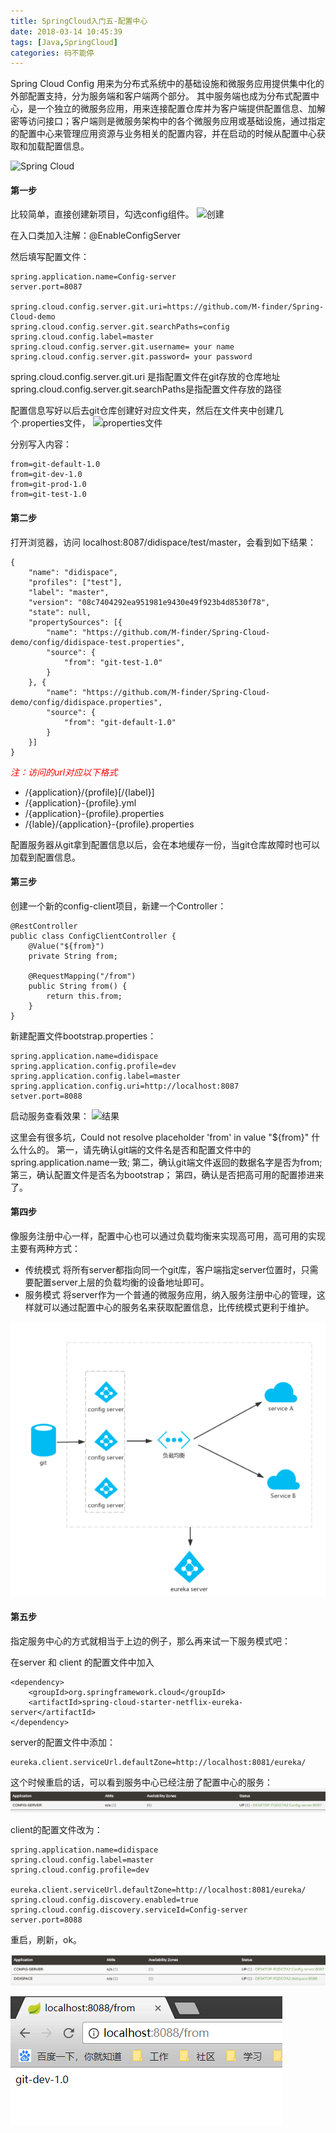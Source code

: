 ```yaml
---
title: SpringCloud入门五-配置中心
date: 2018-03-14 10:45:39
tags: [Java,SpringCloud]
categories: 码不能停
---
```


Spring Cloud Config 用来为分布式系统中的基础设施和微服务应用提供集中化的外部配置支持，分为服务端和客户端两个部分。
其中服务端也成为分布式配置中心，是一个独立的微服务应用，用来连接配置仓库并为客户端提供配置信息、加解密等访问接口；客户端则是微服务架构中的各个微服务应用或基础设施，通过指定的配置中心来管理应用资源与业务相关的配置内容，并在启动的时候从配置中心获取和加载配置信息。

![Spring Cloud](java.jpg)
<!--more-->
#### 第一步
比较简单，直接创建新项目，勾选config组件。
![创建](创建.png)

在入口类加入注解：@EnableConfigServer

然后填写配置文件：
```
spring.application.name=Config-server
server.port=8087

spring.cloud.config.server.git.uri=https://github.com/M-finder/Spring-Cloud-demo
spring.cloud.config.server.git.searchPaths=config
spring.cloud.config.label=master
spring.cloud.config.server.git.username= your name
spring.cloud.config.server.git.password= your password

```

spring.cloud.config.server.git.uri 是指配置文件在git存放的仓库地址
spring.cloud.config.server.git.searchPaths是指配置文件存放的路径

配置信息写好以后去git仓库创建好对应文件夹，然后在文件夹中创建几个.properties文件，
![properties文件](didispace.png)

分别写入内容：
```
from=git-default-1.0
from=git-dev-1.0
from=git-prod-1.0
from=git-test-1.0
```

#### 第二步
打开浏览器，访问 localhost:8087/didispace/test/master，会看到如下结果：
```
{
	"name": "didispace",
	"profiles": ["test"],
	"label": "master",
	"version": "08c7404292ea951981e9430e49f923b4d8530f78",
	"state": null,
	"propertySources": [{
		"name": "https://github.com/M-finder/Spring-Cloud-demo/config/didispace-test.properties",
		"source": {
			"from": "git-test-1.0"
		}
	}, {
		"name": "https://github.com/M-finder/Spring-Cloud-demo/config/didispace.properties",
		"source": {
			"from": "git-default-1.0"
		}
	}]
}
```

_<font color=red>注：访问的url对应以下格式</font>_
* /{application}/{profile}[/{label}]
* /{application}-{profile}.yml
* /{application}-{profile}.properties
* /{lable}/{application}-{profile}.properties

配置服务器从git拿到配置信息以后，会在本地缓存一份，当git仓库故障时也可以加载到配置信息。

#### 第三步
创建一个新的config-client项目，新建一个Controller：
```
@RestController
public class ConfigClientController {
    @Value("${from}")
    private String from;

    @RequestMapping("/from")
    public String from() {
        return this.from;
    }
}
```


新建配置文件bootstrap.properties：
```
spring.application.name=didispace
spring.application.config.profile=dev
spring.application.config.label=master
spring.application.config.uri=http://localhost:8087
setver.port=8088
```

启动服务查看效果：
![结果](结果.png)

这里会有很多坑，Could not resolve placeholder 'from' in value "${from}" 什么什么的。
第一，请先确认git端的文件名是否和配置文件中的spring.application.name一致;
第二，确认git端文件返回的数据名字是否为from;
第三，确认配置文件是否名为bootstrap；
第四，确认是否把高可用的配置掺进来了。

#### 第四步
像服务注册中心一样，配置中心也可以通过负载均衡来实现高可用，高可用的实现主要有两种方式：
* 传统模式
    将所有server都指向同一个git库，客户端指定server位置时，只需要配置server上层的负载均衡的设备地址即可。
* 服务模式
    将server作为一个普通的微服务应用，纳入服务注册中心的管理，这样就可以通过配置中心的服务名来获取配置信息，比传统模式更利于维护。
    
![传统模式的高可用配置](Spring-Cloud-Config/高可用.png)

#### 第五步
指定服务中心的方式就相当于上边的例子，那么再来试一下服务模式吧：

在server 和 client 的配置文件中加入
```
<dependency>
    <groupId>org.springframework.cloud</groupId>
    <artifactId>spring-cloud-starter-netflix-eureka-server</artifactId>
</dependency>
```

server的配置文件中添加：
```
eureka.client.serviceUrl.defaultZone=http://localhost:8081/eureka/
```
这个时候重启的话，可以看到服务中心已经注册了配置中心的服务：
![注册配置中心](Spring-Cloud-Config/注册配置中心.png)

client的配置文件改为：
```
spring.application.name=didispace
spring.cloud.config.label=master
spring.cloud.config.profile=dev

eureka.client.serviceUrl.defaultZone=http://localhost:8081/eureka/
spring.cloud.config.discovery.enabled=true
spring.cloud.config.discovery.serviceId=Config-server
server.port=8088
```

重启，刷新，ok。

![注册client](Spring-Cloud-Config/注册client.png)

![运行结果](Spring-Cloud-Config/运行结果.png)
